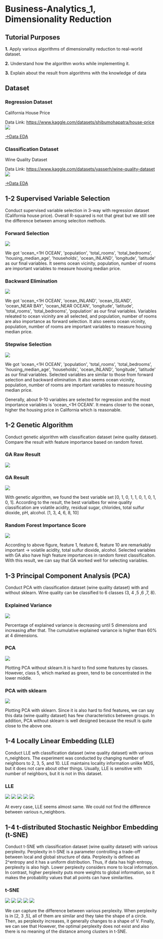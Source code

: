 # Business-Analytics_1, Dimensionality Reduction 
## Tutorial Purposes

**1.** Apply various algorithms of dimensionality reduction to real-world dataset. 

**2.** Understand how the algorithm works while implementing it.

**3.** Explain about the result from algorithms with the knowledge of data 

## Dataset 
### Regression Dataset

California House Price

Data Link: https://www.kaggle.com/datasets/shibumohapatra/house-price
![](https://github.com/goeunchae/Business-Analytics_1/blob/main/pics/EDA_housing_raw.PNG)

[->Data EDA](https://github.com/goeunchae/Business-Analytics_1/tree/main/EDA_housing.ipynb)


### Classification Dataset

Wine Quality Dataset

Data Link: https://www.kaggle.com/datasets/yasserh/wine-quality-dataset
![](https://github.com/goeunchae/Business-Analytics_1/blob/main/pics/EDA_wine_raw.PNG)

[->Data EDA](https://github.com/goeunchae/Business-Analytics_1/tree/main/EDA_wine.ipynb)

## 1-2 Supervised Variable Selection 

Conduct supervised variable selection in 3-way with regression dataset (California house price). 
Overall R-squared is not that great but we still see the difference between among seleciton methods.


### Forward Selection 
![](https://github.com/goeunchae/Business-Analytics_1/blob/main/pics/1_2_forward_selection.png)


We got 'ocean_<1H OCEAN', 'population', 'total_rooms', 'total_bedrooms', 'housing_median_age', 'households', 'ocean_INLAND', 'longitude', 'latitude' as our final variables. It seems ocean vicinity, population, number of rooms are important variables to measure housing median price. 

### Backward Elimination
![](https://github.com/goeunchae/Business-Analytics_1/blob/main/pics/1_2_backward_elimination.png)


We got 'ocean_<1H OCEAN', 'ocean_INLAND', 'ocean_ISLAND', 'ocean_NEAR BAY', 'ocean_NEAR OCEAN', 'longitude', 'latitude', 'total_rooms', 'total_bedrooms', 'population' as our final variables. Variables releated to ocean vicinity are all selected, and population, number of rooms are also importance as forward selection. It also seems ocean vicinity, population, number of rooms are important variables to measure housing median price. 


### Stepwise Selection
![](https://github.com/goeunchae/Business-Analytics_1/blob/main/pics/1_2_stepwise_selection.png)

We got 'ocean_<1H OCEAN', 'population', 'total_rooms', 'total_bedrooms', 'housing_median_age', 'households', 'ocean_INLAND', 'longitude', 'latitude' as our final variables. Selected variables are similar to those from forward selection and backward elimination. It also seems ocean vicinity, population, number of rooms are important variables to measure housing median price. 

Generally, about 9-10 variables are selected for regression and the most importance variables is 'ocean_<1H OCEAN'. It means closer to the ocean, higher the housing price in California which is reasonable. 


## 1-2 Genetic Algorithm

Conduct genetic algorithm with classification dataset (wine quality dataset). Compare the result with feature importance based on random forest. 


### GA Raw Result 
![](https://github.com/goeunchae/Business-Analytics_1/blob/main/pics/1_2_GA_results.PNG)

### GA Result 
![](https://github.com/goeunchae/Business-Analytics_1/blob/main/pics/1_2_GA_wine.PNG)

With genetic algorithm, we found the best variable set [0, 1, 0, 1, 1, 0, 1, 0, 1, 0, 1]. According to the result, the best varialbes for wine quality classification are volatile acidity, residual sugar, chlorides, total sulfur dioxide, pH, alcohol. [1, 3, 4, 6, 8, 10]

### Random Forest Importance Score 
![](https://github.com/goeunchae/Business-Analytics_1/blob/main/pics/1_2_feature_importance.png)

According to above figure, feature 1, feature 6, feature 10 are remarkably important -> volatile acidity, total sulfur dioxide, alcohol. 
Selected variables with GA also have high feature importances in random forest classificaiton. With this result, we can say that GA worked well for selecting variables. 

## 1-3 Principal Component Analysis (PCA) 

Conduct PCA with classification dataset (wine quality dataset) with and without sklearn. Wine quality can be classified to 6 classes (3, 4 ,5 ,6 ,7, 8).


### Explained Variance 
![](https://github.com/goeunchae/Business-Analytics_1/blob/main/pics/1_3_percentage_of_explained_variance.png)


Percentage of explained variance is decreasing until 5 dimensions and increasing after that. 
The cumulative explained variance is higher than 60% at 4 dimensions. 

### PCA 
![](https://github.com/goeunchae/Business-Analytics_1/blob/main/pics/1_3_pca_results.png)

Plotting PCA without sklearn.It is hard to find some features by classes. However, class 5, which marked as green, tend to be concentrated in the lower middle. 


### PCA with sklearn  
![](https://github.com/goeunchae/Business-Analytics_1/blob/main/pics/1_3_pca_sklearn.png)

Plotting PCA with sklearn. Since it is also hard to find features, we can say this data (wine quality dataset) has few characteristics between groups. In addition, PCA without sklearn is well designed because the result is quite close to the above one. 


## 1-4 Locally Linear Embedding (LLE) 

Conduct LLE wth classification dataset (wine quality dataset) with various n_neighbors. The experiment was conducted by changing number of neighbors to 2, 3, 5, and 10. LLE maintains locality information unlike MDS, but it does not care about other things. Usually, LLE is sensitive with number of neighbors, but it is not in this dataset. 

### LLE
![](https://github.com/goeunchae/Business-Analytics_1/blob/main/pics/1_4_LLE_results2.png)
![](https://github.com/goeunchae/Business-Analytics_1/blob/main/pics/1_4_LLE_results3.png)
![](https://github.com/goeunchae/Business-Analytics_1/blob/main/pics/1_4_LLE_results5.png)
![](https://github.com/goeunchae/Business-Analytics_1/blob/main/pics/1_4_LLE_results10.png)
![](https://github.com/goeunchae/Business-Analytics_1/blob/main/pics/1_4_LLE_results20.png)

At every case, LLE seems almost same. We could not find the difference between various n_neighbors. 

## 1-4 t-distributed Stochastic Neighbor Embedding (t-SNE)  

Conduct t-SNE wth classification dataset (wine quality dataset) with various perplexity. Perplexity in t-SNE is a parameter controlling a trade-off between local and global structure of data. Perplexity is defined as 2^entropy and it has a uniform distribution. Thus, if data has high entropy, perplexity is also high. Lower perplexity considers more to local information. In contrast, higher perplexity puts more weights to global information, so it makes the probability values that all points can have similarities. 

### t-SNE
![](https://github.com/goeunchae/Business-Analytics_1/blob/main/pics/1_4_t-SNE2.png)
![](https://github.com/goeunchae/Business-Analytics_1/blob/main/pics/1_4_t-SNE3.png)
![](https://github.com/goeunchae/Business-Analytics_1/blob/main/pics/1_4_t-SNE5.png)
![](https://github.com/goeunchae/Business-Analytics_1/blob/main/pics/1_4_t-SNE10.png)
![](https://github.com/goeunchae/Business-Analytics_1/blob/main/pics/1_4_t-SNE20.png)

We can capture the difference between various perplexity. When perplexity is in [2, 3 ,5], all of them are similar and they take the shape of a circle. Then, as perplexity increases, it generally changes to a shape of V. Finally, we can see that 
However, the optimal perplexity does not exist and also there is no meaning of the distance among clusters in t-SNE.

